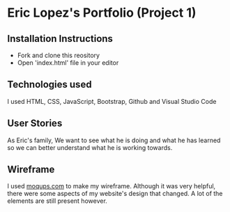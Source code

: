 # Eric Lopez's Portfolio (Project 1)

Installation Instructions
-------------

- Fork and clone this reository
- Open 'index.html' file in your editor

Technologies used
------------

I used HTML, CSS, JavaScript, Bootstrap, Github and Visual Studio Code


User Stories
----------

As Eric's family, We want to see what he is doing and what he has learned so we can better understand what he is working towards.

Wireframe
---------

I used [moqups.com](https://moqups.com/) to make my wireframe.  Although it was very helpful, there were some aspects of my website's design that changed.  A lot of the elements are still present however.

